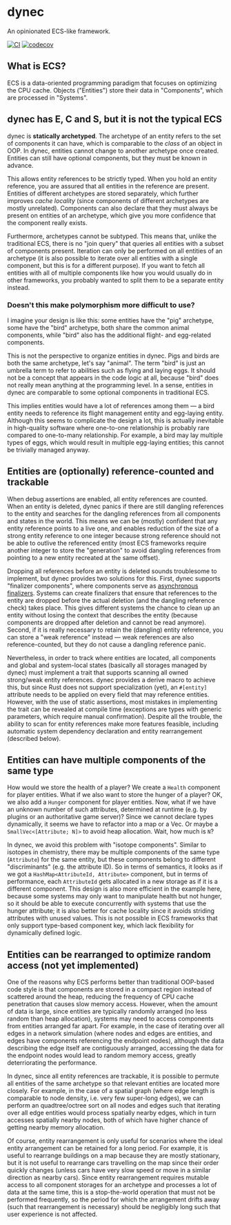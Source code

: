 # dynec
An opinionated ECS-like framework.

[![CI](https://github.com/SOF3/dynec/actions/workflows/ci.yml/badge.svg)](https://github.com/SOF3/dynec/actions/workflows/ci.yml)
[![codecov](https://codecov.io/gh/SOF3/dynec/branch/master/graph/badge.svg?token=WAU2FOLHVW)](https://codecov.io/gh/SOF3/dynec)

## What is ECS?
ECS is a data-oriented programming paradigm that focuses on optimizing the CPU cache.
Objects ("Entities") store their data in "Components",
which are processed in "Systems".

## dynec has E, C and S, but it is not the typical ECS
dynec is **statically archetyped**.
The archetype of an entity refers to the set of components it can have,
which is comparable to the *class* of an object in OOP.
In dynec, entities cannot change to another archetype once created.
Entities can still have optional components, but they must be known in advance.

This allows entity references to be strictly typed.
When you hold an entity reference,
you are assured that all entities in the reference are present.
Entities of different archetypes are stored separately,
which further improves *cache locality*
(since components of different archetypes are mostly unrelated).
Components can also declare that they must always be present on entities of an archetype,
which give you more confidence that the component really exists.

Furthermore, archetypes cannot be subtyped.
This means that, unlike the traditional ECS,
there is no "join query" that queries all entities with a subset of components present.
Iteration can only be performed on all entities of an archetype
(it is also possible to iterate over all entities with a single component,
but this is for a different purpose).
If you want to fetch all entities with all of multiple components
like how you would usually do in other frameworks,
you probably wanted to split them to be a separate entity instead.

### Doesn't this make polymorphism more difficult to use?
I imagine your design is like this:
some entities have the "pig" archetype,
some have the "bird" archetype,
both share the common animal components,
while "bird" also has the additional flight- and egg-related components.

This is not the perspective to organize entities in dynec.
Pigs and birds are both the same archetype, let's say "animal".
The term "bird" is just an umbrella term to refer to abilities such as flying and laying eggs.
It should not be a concept that appears in the code logic at all,
because "bird" does not really mean anything at the programming level.
In a sense, entities in dynec are comparable to some optional components in traditional ECS.

This implies entities would have a lot of references among them &mdash;
a bird entity needs to reference its flight management entity and egg-laying entity.
Although this seems to complicate the design a lot,
this is actually inevitable in high-quality software
where one-to-one relationship is probably rare compared to one-to-many relationship.
For example, a bird may lay multiple types of eggs,
which would result in multiple egg-laying entities;
this cannot be trivially managed anyway.

## Entities are (optionally) reference-counted and trackable
When debug assertions are enabled, all entity references are counted.
When an entity is deleted, dynec panics if there are still dangling references to the entity
and searches for the dangling references from all components and states in the world.
This means we can be (mostly) confident that any entity reference points to a live one,
and enables reduction of the size of a strong entity reference to one integer
because strong reference should not be able to outlive the referenced entity
(most ECS frameworks require another integer to store the "generation"
to avoid dangling references from pointing to a new entity recreated at the same offset).

Dropping all references before an entity is deleted sounds troublesome to implement,
but dynec provides two solutions for this.
First, dynec supports "finalizer components",
where components serve as [asynchronous finalizers][k8s-finalizer].
Systems can create finalizers that ensure that references to the entity are dropped
before the actual deletion (and the dangling reference check) takes place.
This gives different systems the chance to clean up an entity
without losing the context that describes the entity
(because components are dropped after deletion and cannot be read anymore).
Second, if it is really necessary to retain the (dangling) entity reference,
you can store a "weak reference" instead &mdash;
weak references are also reference-counted, but they do not cause a dangling reference panic.

Nevertheless, in order to track where entities are located,
all components and global and system-local states (basically all storages managed by dynec)
must implement a trait that supports scanning all owned strong/weak entity references.
dynec provides a derive macro to achieve this,
but since Rust does not support specialization (yet),
an `#[entity]` attribute needs to be applied on every field that may reference entities.
However, with the use of static assertions,
most mistakes in implementing the trait can be revealed at compile time
(exceptions are types with generic parameters, which require manual confirmation).
Despite all the trouble, the ability to scan for entity references make more features feasible,
including automatic system dependency declaration and entity rearrangement (described below).

## Entities can have multiple components of the same type
How would we store the health of a player?
We create a `Health` component for player entities.
What if we also want to store the hunger of a player?
OK, we also add a `Hunger` component for player entities.
Now, what if we have an unknown number of such attributes,
determined at runtime (e.g. by plugins or an authoritative game server)?
Since we cannot declare types dynamically, it seems we have to refactor into a map or a Vec.
Or maybe a `SmallVec<[Attribute; N]>` to avoid heap allocation.
Wait, how much is `N`?

In dynec, we avoid this problem with "isotope components".
Similar to isotopes in chemistry,
there may be multiple components of the same type (`Attribute`) for the same entity,
but these components belong to different "discriminants" (e.g. the attribute ID).
So in terms of semantics, it looks as if we got a `HashMap<AttributeId, Attribute>` component,
but in terms of performance, each `AttributeId` gets allocated in a new storage
as if it is a different component.
This design is also more efficient in the example here,
because some systems may only want to manipulate health but not hunger,
so it should be able to execute concurrently with systems that use the hunger attribute;
it is also better for cache locality since it avoids striding attributes with unused values.
This is not possible in ECS frameworks that only support type-based component key,
which lack flexibility for dynamically defined logic.

## Entities can be rearranged to optimize random access (not yet implemented)
One of the reasons why ECS performs better than traditional OOP-based code style
is that components are stored in a compact region instead of scattered around the heap,
reducing the frequency of CPU cache penetration that causes slow memory access.
However, when the amount of data is large,
since entities are typically randomly arranged (no less random than heap allocation),
systems may need to access components from entities arranged far apart.
For example, in the case of iterating over all edges in a network simulation
(where nodes and edges are entities, and edges have components referencing the endpoint nodes),
although the data describing the edge itself are contiguously arranged,
accessing the data for the endpoint nodes would lead to random memory access,
greatly deterriorating the performance.

In dynec, since all entity references are trackable,
it is possible to permute all entities of the same archetype
so that relevant entities are located more closely.
For example, in the case of a spatial graph
(where edge length is comparable to node density, i.e. very few super-long edges),
we can perform an quadtree/octree sort on all nodes and edges such that
iterating over all edge entities would process spatially nearby edges,
which in turn accesses spatially nearby nodes,
both of which have higher chance of getting nearby memory allocation.

Of course, entity rearrangement is only useful for scenarios
where the ideal entity arrangement can be retained for a long period.
For example, it is useful to rearrange buildings on a map because they are mostly stationary,
but it is not useful to rearrange cars travelling on the map since their order quickly changes
(unless cars have very slow speed or move in a similar direction as nearby cars).
Since entity rearrangement requires mutable access to all component storages for an archetype
and processes a lot of data at the same time,
this is a stop-the-world operation that must not be performed frequently,
so the period for which the arrangement drifts away (such that rearrangement is necessary)
should be negligibly long such that user experience is not affected.

[k8s-finalizer]: https://kubernetes.io/docs/concepts/overview/working-with-objects/finalizers/
